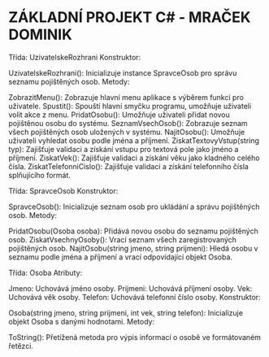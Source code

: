 # ZÁKLADNÍ PROJEKT C# - MRAČEK DOMINIK
Třída: UzivatelskeRozhrani Konstruktor:

UzivatelskeRozhrani(): Inicializuje instance SpravceOsob pro správu seznamu pojištěných osob. Metody:

ZobrazitMenu(): Zobrazuje hlavní menu aplikace s výběrem funkcí pro uživatele. Spustit(): Spouští hlavní smyčku programu, umožňuje uživateli volit akce z menu. PridatOsobu(): Umožňuje uživateli přidat novou pojištěnou osobu do systému. SeznamVsechOsob(): Zobrazuje seznam všech pojištěných osob uložených v systému. NajitOsobu(): Umožňuje uživateli vyhledat osobu podle jména a příjmení. ZiskatTextovyVstup(string typ): Zajišťuje validaci a získání vstupu pro textová pole jako jméno a příjmení. ZiskatVek(): Zajišťuje validaci a získání věku jako kladného celého čísla. ZiskatTelefonniCislo(): Zajišťuje validaci a získání telefonního čísla splňujícího formát.

Třída: SpravceOsob Konstruktor:

SpravceOsob(): Inicializuje seznam osob pro ukládání a správu pojištěných osob. Metody:

PridatOsobu(Osoba osoba): Přidává novou osobu do seznamu pojištěných osob. ZiskatVsechnyOsoby(): Vrací seznam všech zaregistrovaných pojištěných osob. NajitOsobu(string jmeno, string prijmeni): Hledá osobu v seznamu podle jména a příjmení a vrací odpovídající objekt Osoba.

Třída: Osoba Atributy:

Jmeno: Uchovává jméno osoby. Prijmeni: Uchovává příjmení osoby. Vek: Uchovává věk osoby. Telefon: Uchovává telefonní číslo osoby. Konstruktor:

Osoba(string jmeno, string prijmeni, int vek, string telefon): Inicializuje objekt Osoba s danými hodnotami. Metody:

ToString(): Přetížená metoda pro výpis informací o osobě ve formátovaném řetězci.
